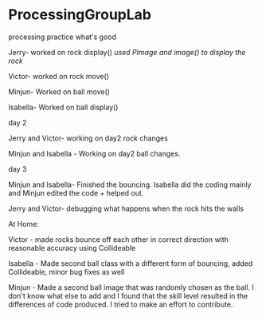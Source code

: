 # ProcessingGroupLab
processing practice
what's good


Jerry- worked on rock display() *used PImage and image() to display the rock*

Victor- worked on rock move()

Minjun- Worked on ball move()

Isabella- Worked on ball display()


day 2

Jerry and Victor- working on day2 rock changes

Minjun and Isabella - Working on day2 ball changes.


day 3

Minjun and Isabella- Finished the bouncing.
Isabella did the coding mainly and Minjun edited the code + helped out.

Jerry and Victor- debugging what happens when the rock hits the walls


At Home:

Victor - made rocks bounce off each other in correct direction with reasonable accuracy using Collideable

Isabella - Made second ball class with a different form of bouncing, added Collideable, minor bug fixes as well

Minjun - Made a second ball image that was randomly chosen as the ball. I don't know what else to add and I found that the skill level resulted in the differences of code produced. I tried to make an effort to contribute. 
